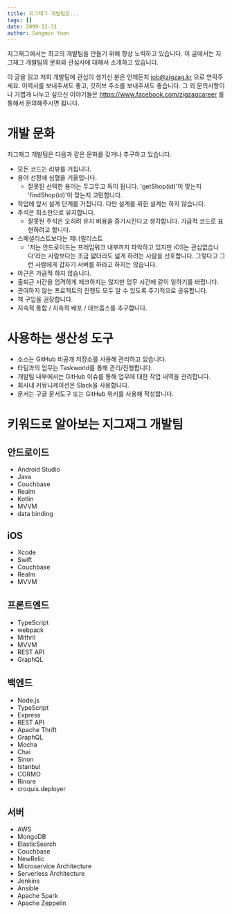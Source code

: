 ```yaml
---
title: 지그재그 개발팀은...
tags: []
date: 2099-12-31
author: Sangmin Yoon
---
```


지그재그에서는 최고의 개발팀을 만들기 위해 항상 노력하고 있습니다.
이 글에서는 지그재그 개발팀의 문화와 관심사에 대해서 소개하고 있습니다.

이 글을 읽고 저희 개발팀에 관심이 생기신 분은 언제든지 [job@zigzag.kr](mailto:job@zigzag.kr) 으로 연락주세요.
이력서를 보내주셔도 좋고, 깃허브 주소를 보내주셔도 좋습니다.
그 외 문의사항이나 가볍게 나누고 싶으신 이야기들은 https://www.facebook.com/zigzagcareer 를 통해서 문의해주시면 됩니다.

<!--more-->

# 개발 문화

지그재그 개발팀은 다음과 같은 문화를 갖거나 추구하고 있습니다.

* 모든 코드는 리뷰를 거칩니다.
* 용어 선정에 심혈을 기울입니다.
	* 잘못된 선택한 용어는 두고두고 독이 됩니다. 'getShop(id)'이 맞는지 'findShop(id)'이 맞는지 고민합니다.
* 작업에 앞서 설계 단계를 거칩니다. 다만 설계를 위한 설계는 하지 않습니다.
* 주석은 최소한으로 유지합니다.
	* 잘못된 주석은 오히려 유지 비용을 증가시킨다고 생각합니다. 가급적 코드로 표현하려고 합니다.
* 스페셜리스트보다는 제너럴리스트
    * '저는 안드로이드는 프레임워크 내부까지 파악하고 있지만 iOS는 관심없습니다'라는 사람보다는 조금 얇더라도 넓게 하려는 사람을 선호합니다. 그렇다고 그런 사람에게 갑자기 서버를 하라고 하지는 않습니다.
* 야근은 가급적 하지 않습니다.
* 출퇴근 시간을 엄격하게 체크하지는 않지만 업무 시간에 같이 일하기를 바랍니다.
* 관여하지 않는 프로젝트의 진행도 모두 알 수 있도록 주기적으로 공유합니다.
* 책 구입을 권장합니다.
* 지속적 통합 / 지속적 배포 / 데브옵스를 추구합니다.

# 사용하는 생산성 도구

* 소스는 GitHub 비공개 저장소를 사용해 관리하고 있습니다.
* 타팀과의 업무는 Taskworld를 통해 관리/진행합니다.
* 개발팀 내부에서는 GitHub 이슈를 통해 업무에 대한 작업 내역을 관리합니다.
* 회사내 커뮤니케이션은 Slack을 사용합니다.
* 문서는 구글 문서도구 또는 GitHub 위키를 사용해 작성합니다.

# 키워드로 알아보는 지그재그 개발팀

## 안드로이드

* Android Studio
* Java
* Couchbase
* Realm
* Kotlin
* MVVM
* data binding

## iOS

* Xcode
* Swift
* Couchbase
* Realm
* MVVM

## 프론트엔드

* TypeScript
* webpack
* Mithril
* MVVM
* REST API
* GraphQL
 
## 백엔드

* Node.js
* TypeScript
* Express
* REST API
* Apache Thrift
* GraphQL
* Mocha
* Chai
* Sinon
* Istanbul
* CORMO
* Rinore
* croquis.deployer

## 서버

* AWS
* MongoDB
* ElasticSearch
* Couchbase
* NewRelic
* Microservice Architecture
* Serverless Architecture
* Jenkins
* Ansible
* Apache Spark
* Apache Zeppelin
